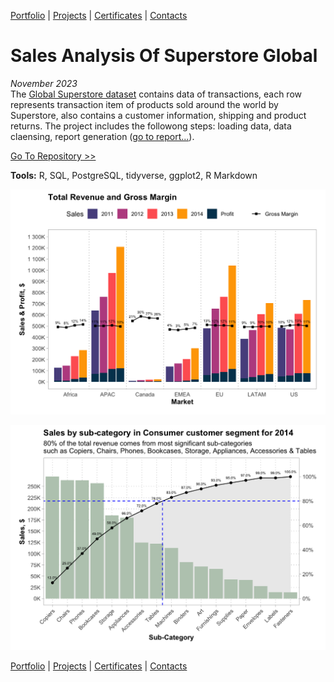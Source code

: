 [Portfolio](https://github.com/daluchkin/data-analyst-portfolio) | 
[Projects](https://github.com/daluchkin/data-analyst-portfolio/blob/main/projects.md) | [Certificates](https://github.com/daluchkin/data-analyst-portfolio/blob/main/certificates.md) | [Contacts](https://github.com/daluchkin/data-analyst-portfolio#my_contacts)

# Sales Analysis Of Superstore Global
_November 2023_\
The [Global Superstore dataset](https://www.kaggle.com/datasets/shekpaul/global-superstore) contains data of transactions, each row represents transaction item of products sold around the world by Superstore, also contains a customer information, shipping and product returns. The project includes the followong steps: loading data, data claensing, report generation ([go to report...](https://daluchkin.github.io/superstore-global-sales-analysis/)).

[Go To Repository >>](https://github.com/daluchkin/superstore-global-sales-analysis)

__Tools:__ R, SQL, PostgreSQL, tidyverse, ggplot2, R Markdown

![alt text](https://github.com/daluchkin/superstore-global-sales-analysis/raw/main/img/img01.png?raw=true)

![alt text](https://github.com/daluchkin/superstore-global-sales-analysis/raw/main/img/img03.png?raw=true)

[Portfolio](https://github.com/daluchkin/data-analyst-portfolio) | 
[Projects](https://github.com/daluchkin/data-analyst-portfolio/blob/main/projects.md) | [Certificates](https://github.com/daluchkin/data-analyst-portfolio/blob/main/certificates.md) | [Contacts](https://github.com/daluchkin/data-analyst-portfolio#my_contacts)

